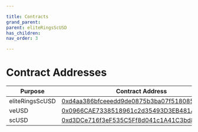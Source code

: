```yaml
---

title: Contracts
grand_parent:
parent: eliteRingsScUSD
has_children:
nav_order: 3

---
```


# Contract Addresses
Purpose            | Contract Address
------------------ | ----------------
eliteRingsScUSD    | [0xd4aa386bfceeedd9de0875b3ba07f51808592e22](https://sonicscan.org/token/0xd4aa386bfceeedd9de0875b3ba07f51808592e22)
veUSD              | [0x0966CAE7338518961c2d35493D3EB481A75bb86B](https://sonicscan.org/token/0x0966CAE7338518961c2d35493D3EB481A75bb86B)
scUSD              | [0xd3DCe716f3eF535C5Ff8d041c1A41C3bd89b97aE](https://sonicscan.org/token/0xd3DCe716f3eF535C5Ff8d041c1A41C3bd89b97aE)